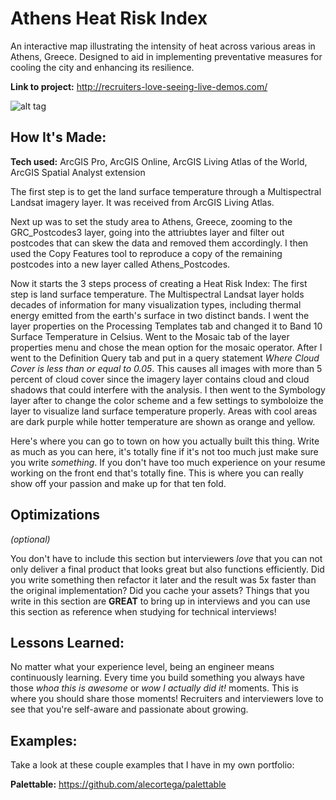 # Athens Heat Risk Index
An interactive map illustrating the intensity of heat across various areas in Athens, Greece. Designed to aid in implementing preventative measures for cooling the city and enhancing its resilience.

**Link to project:** http://recruiters-love-seeing-live-demos.com/

![alt tag](http://placecorgi.com/1200/650)

## How It's Made:

**Tech used:** ArcGIS Pro, ArcGIS Online, ArcGIS Living Atlas of the World, ArcGIS Spatial Analyst extension

The first step is to get the land surface temperature through a Multispectral Landsat imagery layer. It was received from ArcGIS Living Atlas.

Next up was to set the study area to Athens, Greece, zooming to the GRC_Postcodes3 layer, going into the attriubtes layer and filter out postcodes that can skew the data and removed them accordingly. I then used the Copy Features tool to reproduce a copy of the remaining postcodes into a new layer called Athens_Postcodes.

Now it starts the 3 steps process of creating a Heat Risk Index:
The first step is land surface temperature. The Multispectral Landsat layer holds decades  of information for many visualization types, including thermal energy emitted from the earth's surface in two distinct bands. I went the layer properties on the Processing Templates tab and changed it to Band 10 Surface Temperature in Celsius. Went to the Mosaic tab of the layer properties menu and chose the mean option for the mosaic operator. After I went to the Definition Query tab and put in a query statement _Where Cloud Cover is less than or equal to 0.05_. This causes all images with more than 5 percent of cloud cover since the imagery layer contains cloud and cloud shadows that could interfere with the analysis. I then went to the Symbology layer after to change the color scheme and a few settings to symboloize the layer to visualize land surface temperature properly. Areas with cool areas are dark purple while hotter temperature are shown as orange and yellow.

Here's where you can go to town on how you actually built this thing. Write as much as you can here, it's totally fine if it's not too much just make sure you write *something*. If you don't have too much experience on your resume working on the front end that's totally fine. This is where you can really show off your passion and make up for that ten fold.

## Optimizations
*(optional)*

You don't have to include this section but interviewers *love* that you can not only deliver a final product that looks great but also functions efficiently. Did you write something then refactor it later and the result was 5x faster than the original implementation? Did you cache your assets? Things that you write in this section are **GREAT** to bring up in interviews and you can use this section as reference when studying for technical interviews!

## Lessons Learned:

No matter what your experience level, being an engineer means continuously learning. Every time you build something you always have those *whoa this is awesome* or *wow I actually did it!* moments. This is where you should share those moments! Recruiters and interviewers love to see that you're self-aware and passionate about growing.

## Examples:
Take a look at these couple examples that I have in my own portfolio:

**Palettable:** https://github.com/alecortega/palettable

